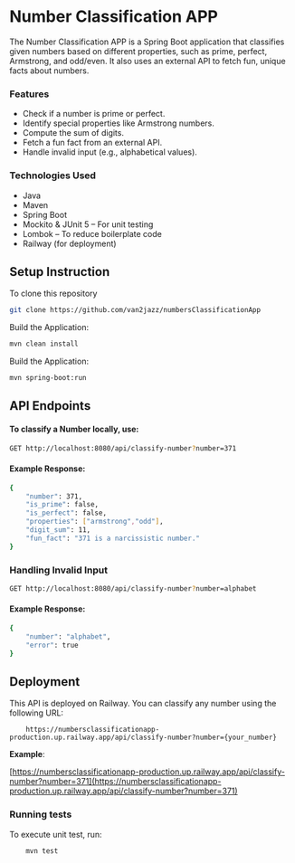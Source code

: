 # Number Classification APP

The Number Classification APP is a Spring Boot application that classifies given numbers based on different properties, such as prime, perfect, Armstrong, and odd/even. It also uses an external API to fetch fun, unique facts about numbers.

### Features

+ Check if a number is prime or perfect.
+ Identify special properties like Armstrong numbers.
+ Compute the sum of digits.
+ Fetch a fun fact from an external API.
+ Handle invalid input (e.g., alphabetical values).
  
### Technologies Used

+ Java
+ Maven 
+ Spring Boot
+ Mockito & JUnit 5 – For unit testing
+ Lombok – To reduce boilerplate code
+ Railway (for deployment)



  
## Setup Instruction

To clone this repository

```bash
git clone https://github.com/van2jazz/numbersClassificationApp
```

Build the Application:

```bash
mvn clean install
```

Build the Application:

```bash
mvn spring-boot:run
```


## API Endpoints

#### To classify a Number locally, use:

```bash
GET http://localhost:8080/api/classify-number?number=371
```
#### Example Response:
```bash
{
    "number": 371,
    "is_prime": false,
    "is_perfect": false,
    "properties": ["armstrong","odd"],
    "digit_sum": 11,
    "fun_fact": "371 is a narcissistic number."
}
```


### Handling Invalid Input
```bash
GET http://localhost:8080/api/classify-number?number=alphabet
```
#### Example Response:
```bash
{
    "number": "alphabet",
    "error": true
}
```

## Deployment
This API is deployed on Railway. You can classify any number using the following URL:
```bash{
    https://numbersclassificationapp-production.up.railway.app/api/classify-number?number={your_number}
```
**Example**:

[https://numbersclassificationapp-production.up.railway.app/api/classify-number?number=371](https://numbersclassificationapp-production.up.railway.app/api/classify-number?number=371)


### Running tests
To execute unit test, run:
```bash
    mvn test
```

